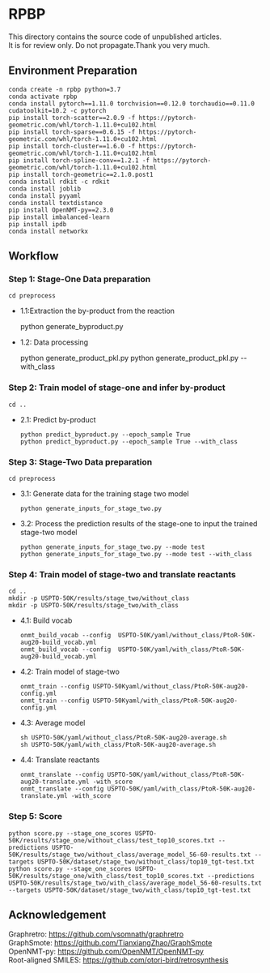 # RPBP
 
This directory contains the source code of unpublished articles.  
It is for review only. Do not propagate.Thank you very much.

## Environment Preparation
    conda create -n rpbp python=3.7
    conda activate rpbp
    conda install pytorch==1.11.0 torchvision==0.12.0 torchaudio==0.11.0 cudatoolkit=10.2 -c pytorch
    pip install torch-scatter==2.0.9 -f https://pytorch-geometric.com/whl/torch-1.11.0+cu102.html
    pip install torch-sparse==0.6.15 -f https://pytorch-geometric.com/whl/torch-1.11.0+cu102.html
    pip install torch-cluster==1.6.0 -f https://pytorch-geometric.com/whl/torch-1.11.0+cu102.html
    pip install torch-spline-conv==1.2.1 -f https://pytorch-geometric.com/whl/torch-1.11.0+cu102.html
    pip install torch-geometric==2.1.0.post1
    conda install rdkit -c rdkit
    conda install joblib
    conda install pyyaml
    conda install textdistance
    pip install OpenNMT-py==2.3.0
    pip install imbalanced-learn
    pip install ipdb
    conda install networkx

## Workflow
### Step 1:  Stage-One Data preparation  
  

    cd preprocess
  * 1.1:Extraction the by-product from the reaction  
  

    python generate_byproduct.py  

  * 1.2: Data processing  
  

    python generate_product_pkl.py
    python generate_product_pkl.py --with_class  


### Step 2: Train model of stage-one and infer by-product  

    cd ..
  * 2.1: Predict by-product  
 
        python predict_byproduct.py --epoch_sample True
        python predict_byproduct.py --epoch_sample True --with_class 
    
### Step 3: Stage-Two Data preparation
    cd preprocess
  * 3.1: Generate data for the training stage two model
  
        python generate_inputs_for_stage_two.py 
  * 3.2: Process the prediction results of the stage-one to input the trained stage-two model  
  
        python generate_inputs_for_stage_two.py --mode test
        python generate_inputs_for_stage_two.py --mode test --with_class


### Step 4: Train model of stage-two and translate reactants  
    cd ..
    mkdir -p USPTO-50K/results/stage_two/without_class
    mkdir -p USPTO-50K/results/stage_two/with_class
  * 4.1: Build vocab  
  
        onmt_build_vocab --config  USPTO-50K/yaml/without_class/PtoR-50K-aug20-build_vocab.yml
        onmt_build_vocab --config  USPTO-50K/yaml/with_class/PtoR-50K-aug20-build_vocab.yml
  * 4.2: Train model of stage-two  
  
        onmt_train --config USPTO-50Kyaml/without_class/PtoR-50K-aug20-config.yml
        onmt_train --config USPTO-50Kyaml/with_class/PtoR-50K-aug20-config.yml
  * 4.3: Average model  
  
        sh USPTO-50K/yaml/without_class/PtoR-50K-aug20-average.sh
        sh USPTO-50K/yaml/with_class/PtoR-50K-aug20-average.sh
  * 4.4: Translate reactants  
  
        onmt_translate --config USPTO-50K/yaml/without_class/PtoR-50K-aug20-translate.yml -with_score
        onmt_translate --config USPTO-50K/yaml/with_class/PtoR-50K-aug20-translate.yml -with_score	  


### Step 5: Score
    python score.py --stage_one_scores USPTO-50K/results/stage_one/without_class/test_top10_scores.txt --predictions USPTO-50K/results/stage_two/without_class/average_model_56-60-results.txt --targets USPTO-50K/dataset/stage_two/without_class/top10_tgt-test.txt
    python score.py --stage_one_scores USPTO-50K/results/stage_one/with_class/test_top10_scores.txt --predictions USPTO-50K/results/stage_two/with_class/average_model_56-60-results.txt --targets USPTO-50K/dataset/stage_two/with_class/top10_tgt-test.txt
     


## Acknowledgement 

Graphretro: https://github.com/vsomnath/graphretro  
GraphSmote: https://github.com/TianxiangZhao/GraphSmote  
OpenNMT-py: https://github.com/OpenNMT/OpenNMT-py  
Root-aligned SMILES: https://github.com/otori-bird/retrosynthesis
